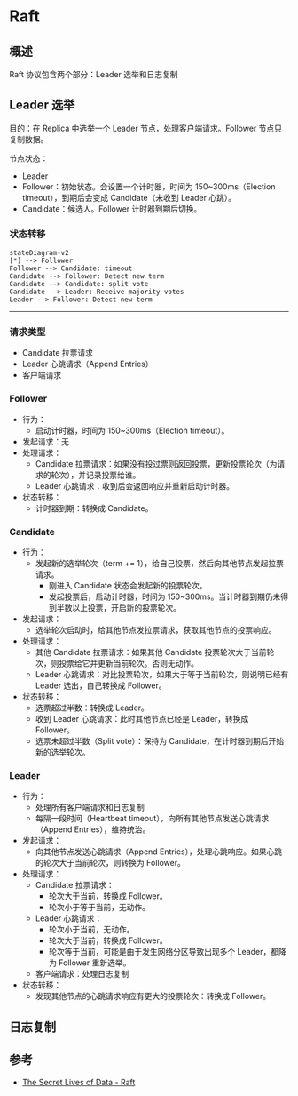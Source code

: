 # Raft

## 概述

Raft 协议包含两个部分：Leader 选举和日志复制

## Leader 选举

目的：在 Replica 中选举一个 Leader 节点，处理客户端请求。Follower 节点只复制数据。

节点状态：

* Leader
* Follower：初始状态。会设置一个计时器，时间为 150~300ms（Election timeout），到期后会变成 Candidate（未收到 Leader 心跳）。
* Candidate：候选人。Follower 计时器到期后切换。

### 状态转移

```mermaid
stateDiagram-v2
[*] --> Follower
Follower --> Candidate: timeout
Candidate --> Follower: Detect new term
Candidate --> Candidate: split vote
Candidate --> Leader: Receive majority votes
Leader --> Follower: Detect new term
```

---

### 请求类型

* Candidate 拉票请求
* Leader 心跳请求（Append Entries）
* 客户端请求

### Follower

* 行为：
  * 启动计时器，时间为 150~300ms（Election timeout）。
* 发起请求：无
* 处理请求：
  * Candidate 拉票请求：如果没有投过票则返回投票，更新投票轮次（为请求的轮次），并记录投票给谁。
  * Leader 心跳请求：收到后会返回响应并重新启动计时器。
* 状态转移：
  * 计时器到期：转换成 Candidate。

### Candidate

* 行为：
  * 发起新的选举轮次（term += 1），给自己投票，然后向其他节点发起拉票请求。
    * 刚进入 Candidate 状态会发起新的投票轮次。
    * 发起投票后，启动计时器，时间为 150~300ms。当计时器到期仍未得到半数以上投票，开启新的投票轮次。
* 发起请求：
  * 选举轮次启动时，给其他节点发拉票请求，获取其他节点的投票响应。
* 处理请求：
  * 其他 Candidate 拉票请求：如果其他 Candidate 投票轮次大于当前轮次，则投票给它并更新当前轮次。否则无动作。
  * Leader 心跳请求：对比投票轮次，如果大于等于当前轮次，则说明已经有 Leader 选出，自己转换成 Follower。
* 状态转移：
  * 选票超过半数：转换成 Leader。
  * 收到 Leader 心跳请求：此时其他节点已经是 Leader，转换成 Follower。
  * 选票未超过半数（Split vote）：保持为 Candidate，在计时器到期后开始新的选举轮次。

### Leader

* 行为：
  * 处理所有客户端请求和日志复制
  * 每隔一段时间（Heartbeat timeout），向所有其他节点发送心跳请求（Append Entries），维持统治。
* 发起请求：
  * 向其他节点发送心跳请求（Append Entries），处理心跳响应。如果心跳的轮次大于当前轮次，则转换为 Follower。
* 处理请求：
  * Candidate 拉票请求：
    * 轮次大于当前，转换成 Follower。
    * 轮次小于等于当前，无动作。
  * Leader 心跳请求：
    * 轮次小于当前，无动作。
    * 轮次大于当前，转换成 Follower。
    * 轮次等于当前，可能是由于发生网络分区导致出现多个 Leader，都降为 Follower 重新选举。
  * 客户端请求：处理日志复制
* 状态转移：
  * 发现其他节点的心跳请求响应有更大的投票轮次：转换成 Follower。

## 日志复制



## 参考

* [The Secret Lives of Data - Raft](http://thesecretlivesofdata.com/raft/)